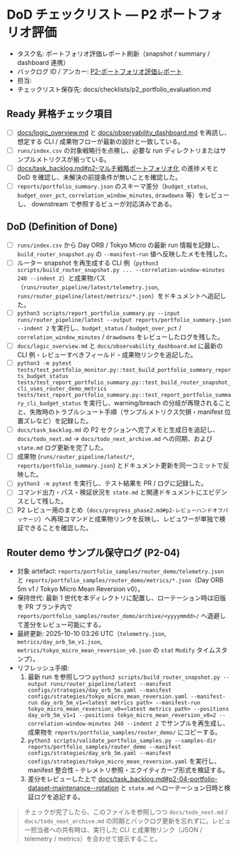 # DoD チェックリスト — P2 ポートフォリオ評価

- タスク名: ポートフォリオ評価レポート刷新（snapshot / summary / dashboard 連携）
- バックログ ID / アンカー: [P2-ポートフォリオ評価レポート](../task_backlog.md#p2-portfolio-evaluation)
- 担当: <!-- operator_name -->
- チェックリスト保存先: docs/checklists/p2_portfolio_evaluation.md

## Ready 昇格チェック項目
- [ ] [docs/logic_overview.md](../logic_overview.md) と [docs/observability_dashboard.md](../observability_dashboard.md) を再読し、想定する CLI / 成果物フローが最新の設計と一致している。
- [ ] `runs/index.csv` の対象戦略行を点検し、必要な run ディレクトリまたはサンプルメトリクスが揃っている。
- [ ] [docs/task_backlog.md#p2-マルチ戦略ポートフォリオ化](../task_backlog.md#p2-マルチ戦略ポートフォリオ化) の進捗メモと DoD を確認し、未解決の前提条件が無いことを確認した。
- [ ] `reports/portfolio_summary.json` のスキーマ差分（`budget_status`, `budget_over_pct`, `correlation_window_minutes`, `drawdowns` 等）をレビューし、 downstream で参照するビューが対応済みである。

## DoD (Definition of Done)
- [ ] `runs/index.csv` から Day ORB / Tokyo Micro の最新 run 情報を記録し、`build_router_snapshot.py` の `--manifest-run` 値へ反映したメモを残した。
- [ ] ルーター snapshot を再生成する CLI 例（`python3 scripts/build_router_snapshot.py ... --correlation-window-minutes 240 --indent 2`）と成果物パス（`runs/router_pipeline/latest/telemetry.json`, `runs/router_pipeline/latest/metrics/*.json`）をドキュメントへ追記した。
- [ ] `python3 scripts/report_portfolio_summary.py --input runs/router_pipeline/latest --output reports/portfolio_summary.json --indent 2` を実行し、`budget_status` / `budget_over_pct` / `correlation_window_minutes` / `drawdowns` をレビューしたログを残した。
- [ ] `docs/logic_overview.md` と `docs/observability_dashboard.md` に最新の CLI 例・レビューすべきフィールド・成果物リンクを追記した。
- [ ] `python3 -m pytest tests/test_portfolio_monitor.py::test_build_portfolio_summary_reports_budget_status tests/test_report_portfolio_summary.py::test_build_router_snapshot_cli_uses_router_demo_metrics tests/test_report_portfolio_summary.py::test_report_portfolio_summary_cli_budget_status` を実行し、warning/breach の分岐が再現されることと、失敗時のトラブルシュート手順（サンプルメトリクス欠損・manifest 位置ズレなど）を記録した。
- [ ] `docs/task_backlog.md` の P2 セクションへ完了メモと生成日を追記し、`docs/todo_next.md` → `docs/todo_next_archive.md` への同期、および `state.md` ログ更新を完了した。
- [ ] 成果物 (`runs/router_pipeline/latest/*`, `reports/portfolio_summary.json`) とドキュメント更新を同一コミットで反映した。
- [ ] `python3 -m pytest` を実行し、テスト結果を PR / ログに記録した。
- [ ] コマンド出力・パス・検証状況を `state.md` と関連ドキュメントにエビデンスとして残した。
- [ ] P2 レビュー用のまとめ（`docs/progress_phase2.md#p2-レビューハンドオフパッケージ`）へ再現コマンドと成果物リンクを反映し、レビュワーが単独で検証できることを確認した。

## Router demo サンプル保守ログ (P2-04)

- 対象 artefact: `reports/portfolio_samples/router_demo/telemetry.json` と `reports/portfolio_samples/router_demo/metrics/*.json`（Day ORB 5m v1 / Tokyo Micro Mean Reversion v0）。
- 保持世代: 最新 1 世代を本ディレクトリに配置し、ローテーション時は旧版を PR ブランチ内で `reports/portfolio_samples/router_demo/archive/<yyyymmdd>/` へ退避して差分をレビュー可能にする。
- 最終更新: 2025-10-10 03:26 UTC（`telemetry.json`, `metrics/day_orb_5m_v1.json`, `metrics/tokyo_micro_mean_reversion_v0.json` の `stat` `Modify` タイムスタンプ）。
- リフレッシュ手順:
  1. 最新 run を参照しつつ `python3 scripts/build_router_snapshot.py --output runs/router_pipeline/latest --manifest configs/strategies/day_orb_5m.yaml --manifest configs/strategies/tokyo_micro_mean_reversion.yaml --manifest-run day_orb_5m_v1=<latest metrics path> --manifest-run tokyo_micro_mean_reversion_v0=<latest metrics path> --positions day_orb_5m_v1=1 --positions tokyo_micro_mean_reversion_v0=2 --correlation-window-minutes 240 --indent 2` でサンプルを再生成し、成果物を `reports/portfolio_samples/router_demo/` にコピーする。
  2. `python3 scripts/validate_portfolio_samples.py --samples-dir reports/portfolio_samples/router_demo --manifest configs/strategies/day_orb_5m.yaml --manifest configs/strategies/tokyo_micro_mean_reversion.yaml` を実行し、manifest 整合性・テレメトリ参照・エクイティカーブ形式を検証する。
  3. 差分をレビューした上で [docs/task_backlog.md#p2-04-portfolio-dataset-maintenance--rotation](../task_backlog.md#p2-04-portfolio-dataset-maintenance--rotation) と `state.md` へローテーション日時と検証ログを追記する。

> チェックが完了したら、このファイルを参照しつつ `docs/todo_next.md` / `docs/todo_next_archive.md` の同期とバックログ更新を忘れずに。レビュー担当者への共有時は、実行した CLI と成果物リンク（JSON / telemetry / metrics）を合わせて提示すること。
